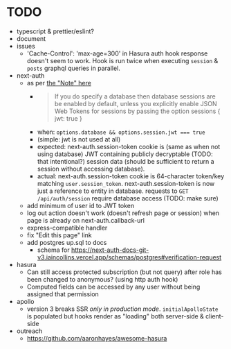 # TODO

- typescript & prettier/eslint?
- document
- issues
    - 'Cache-Control': 'max-age=300' in Hasura auth hook response doesn't seem to work.
    Hook is run twice when executing `session` & `posts` graphql queries in parallel.
- next-auth
    - as per [the "Note" here](https://next-auth-docs-git-v3.iaincollins.vercel.app/configuration/databases#what-is-a-database-used-for)
        - > If you do specify a database then database sessions are be enabled by default, unless you explicitly enable JSON Web Tokens for sessions by passing the option sessions { jwt: true }
        - when: `options.database && options.session.jwt === true`
        - (simple: jwt is not used at all)
        - expected: next-auth.session-token cookie is (same as when not using database)
        JWT containing publicly decryptable (TODO: that intentional?) session data
        (should be sufficient to return a session without accessing database).
        - actual: next-auth.session-token cookie is 64-character token/key matching `user.session_token`.
        next-auth.session-token is now just a reference to entity in database.
        requests to `GET /api/auth/session` require database access (TODO: make sure)
    - add minimum of user id to JWT token
    - log out action doesn't work (doesn't refresh page or session)
    when page is already on next-auth.callback-url
    - express-compatible handler
    - fix "Edit this page" link
    - add postgres up.sql to docs
        - schema for https://next-auth-docs-git-v3.iaincollins.vercel.app/schemas/postgres#verification-request
- hasura
    - Can still access protected subscription (but not query) after role has been changed to anonymous? (using http auth hook)
    - Computed fields can be accessed by any user without being assigned that permission
- apollo
    - version 3 breaks SSR *only in production mode*. `initialApolloState` is populated but hooks render as "loading" both server-side & client-side
- outreach
    - https://github.com/aaronhayes/awesome-hasura
